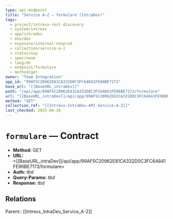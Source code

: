 ```yaml
---
type: api-endpoint
title: "Service A–Z — formulare (IntraDev)"
tags:
  - project/intrexx-rest-discovery
  - system/intrexx
  - app/intradev
  - env/dev
  - exposure/internal-nonprod
  - collection/service-a-z
  - status/wip
  - spec/none
  - lang/de
  - endpoint/formulare
  - method/get
owner: "Team Integration"
app_id: "99AF5C20962E81CA332D0C3FC64841FE96BE7173"
base_url: "[[BaseURL_intraDev]]"
path: "/api/app/99AF5C20962E81CA332D0C3FC64841FE96BE7173/formulare"
url: "[[BaseURL_intraDev]]/api/app/99AF5C20962E81CA332D0C3FC64841FE96BE7173/formulare"
method: "GET"
collection_ref: "[[Intrexx-IntraDev-API-Service-A-Z]]"
last_checked: 2025-08-26
---
```


# `formulare` — Contract
- **Method:** GET  
- **URL:** <[[BaseURL_intraDev]]/api/app/99AF5C20962E81CA332D0C3FC64841FE96BE7173/formulare>  
- **Auth:** _tbd_  
- **Query-Params:** _tbd_  
- **Response:** _tbd_

## Relations
Parent:: [[Intrexx_IntraDev_Service_A-Z]]
